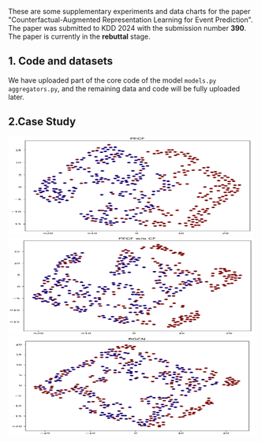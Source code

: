 These are some supplementary experiments and data charts for the paper "Counterfactual-Augmented Representation Learning for Event Prediction". The paper was submitted to KDD 2024 with the submission number **390**. The paper is currently in the **rebuttal** stage.

## 1. Code and datasets

We have uploaded part of the core code of the model `models.py aggregators.py`, and the remaining data and code will be fully uploaded later.

## 2.Case Study
<img src="https://github.com/hucheng-IIE/PECF/blob/main/case_study/PECF.png" width="500" height="200"><img src="https://github.com/hucheng-IIE/PECF/blob/main/case_study/PECF_wo_CF.png" width="500" height="200"><img src="https://github.com/hucheng-IIE/PECF/blob/main/case_study/RGCN.png" width="500" height="200"/>
